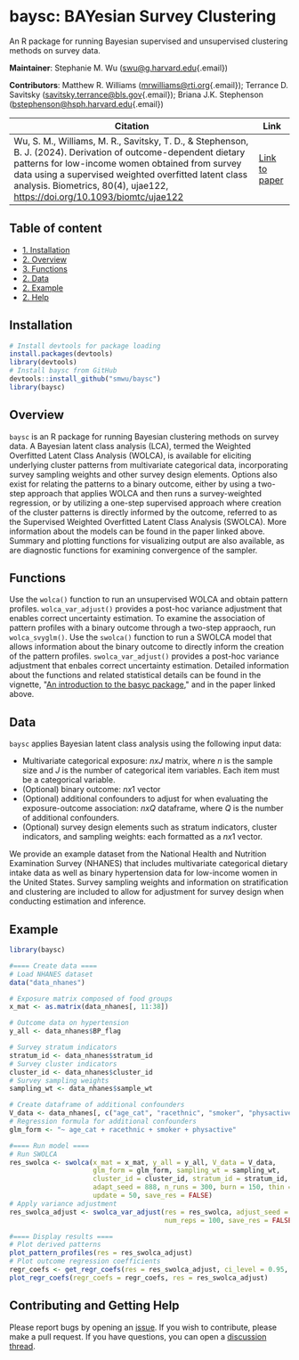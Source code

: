 # **baysc**: BAYesian Survey Clustering

An R package for running Bayesian supervised and unsupervised clustering methods on survey data.

**Maintainer**: Stephanie M. Wu ([swu\@g.harvard.edu](mailto:swu@g.harvard.edu){.email})

**Contributors**: Matthew R. Williams ([mrwilliams\@rti.org](mailto:mrwilliams@rti.org){.email}); Terrance D. Savitsky ([savitsky.terrance\@bls.gov](mailto:savitsky.terrance@bls.gov){.email}); Briana J.K. Stephenson ([bstephenson\@hsph.harvard.edu](mailto:bstephenson@hsph.harvard.edu){.email})

| Citation                                                                                                                                                                                                                                                                                                    | Link                                                                              |
|-----------------------------------------------------|-------------------|
| Wu, S. M., Williams, M. R., Savitsky, T. D., & Stephenson, B. J. (2024). Derivation of outcome-dependent dietary patterns for low-income women obtained from survey data using a supervised weighted overfitted latent class analysis. Biometrics, 80(4), ujae122, <https://doi.org/10.1093/biomtc/ujae122> | [Link to paper](https://academic.oup.com/biometrics/article/80/4/ujae122/7848296) |

## Table of content

-   [1. Installation](#id-section1)
-   [2. Overview](#id-section2)
-   [3. Functions](#id-section3)
-   [2. Data](#id-section4)
-   [2. Example](#id-section5)
-   [2. Help](#id-section6)

<div id='id-section1'/>

## Installation

``` r
# Install devtools for package loading 
install.packages(devtools)
library(devtools)
# Install baysc from GitHub
devtools::install_github("smwu/baysc")
library(baysc)
```

<div id='id-section2'/>

## Overview

`baysc` is an R package for running Bayesian clustering methods on survey data. A Bayesian latent class analysis (LCA), termed the Weighted Overfitted Latent Class Analysis (WOLCA), is available for eliciting underlying cluster patterns from multivariate categorical data, incorporating survey sampling weights and other survey design elements. Options also exist for relating the patterns to a binary outcome, either by using a two-step approach that applies WOLCA and then runs a survey-weighted regression, or by utilizing a one-step supervised approach where creation of the cluster patterns is directly informed by the outcome, referred to as the Supervised Weighted Overfitted Latent Class Analysis (SWOLCA). More information about the models can be found in the paper linked above. Summary and plotting functions for visualizing output are also available, as are diagnostic functions for examining convergence of the sampler.

<div id='id-section3'/>

## Functions

Use the `wolca()` function to run an unsupervised WOLCA and obtain pattern profiles. `wolca_var_adjust()` provides a post-hoc variance adjustment that enables correct uncertainty estimation. To examine the association of pattern profiles with a binary outcome through a two-step appraoch, run `wolca_svyglm()`. Use the `swolca()` function to run a SWOLCA model that allows information about the binary outcome to directly inform the creation of the pattern profiles. `swolca_var_adjust()` provides a post-hoc variance adjustment that enbales correct uncertainty estimation. Detailed information about the functions and related statistical details can be found in the vignette, "[An introduction to the basyc package](vignettes/baysc.pdf)," and in the paper linked above.

<div id='id-section4'/>

## Data

`baysc` applies Bayesian latent class analysis using the following input data:

-   Multivariate categorical exposure: $nxJ$ matrix, where $n$ is the sample size and $J$ is the number of categorical item variables. Each item must be a categorical variable.
-   (Optional) binary outcome: $nx1$ vector
-   (Optional) additional confounders to adjust for when evaluating the exposure-outcome association: $nxQ$ dataframe, where $Q$ is the number of additional confounders.
-   (Optional) survey design elements such as stratum indicators, cluster indicators, and sampling weights: each formatted as a $nx1$ vector.

We provide an example dataset from the National Health and Nutrition Examination Survey (NHANES) that includes multivariate categorical dietary intake data as well as binary hypertension data for low-income women in the United States. Survey sampling weights and information on stratification and clustering are included to allow for adjustment for survey design when conducting estimation and inference.

<div id='id-section5'/>

## Example

``` r
library(baysc)

#==== Create data ====
# Load NHANES dataset
data("data_nhanes")

# Exposure matrix composed of food groups
x_mat <- as.matrix(data_nhanes[, 11:38])

# Outcome data on hypertension
y_all <- data_nhanes$BP_flag

# Survey stratum indicators
stratum_id <- data_nhanes$stratum_id
# Survey cluster indicators
cluster_id <- data_nhanes$cluster_id
# Survey sampling weights
sampling_wt <- data_nhanes$sample_wt

# Create dataframe of additional confounders
V_data <- data_nhanes[, c("age_cat", "racethnic", "smoker", "physactive")]
# Regression formula for additional confounders
glm_form <- "~ age_cat + racethnic + smoker + physactive"

#==== Run model ====
# Run SWOLCA
res_swolca <- swolca(x_mat = x_mat, y_all = y_all, V_data = V_data,
                     glm_form = glm_form, sampling_wt = sampling_wt,
                     cluster_id = cluster_id, stratum_id = stratum_id,
                     adapt_seed = 888, n_runs = 300, burn = 150, thin = 3,
                     update = 50, save_res = FALSE)
# Apply variance adjustment
res_swolca_adjust <- swolca_var_adjust(res = res_swolca, adjust_seed = 888,
                                       num_reps = 100, save_res = FALSE)

#==== Display results ====
# Plot derived patterns
plot_pattern_profiles(res = res_swolca_adjust)
# Plot outcome regression coefficients
regr_coefs <- get_regr_coefs(res = res_swolca_adjust, ci_level = 0.95, digits = 2)
plot_regr_coefs(regr_coefs = regr_coefs, res = res_swolca_adjust)
```

<div id='id-section6'/>

## Contributing and Getting Help

Please report bugs by opening an [issue](https://github.com/smwu/baysc/issues/new/choose). If you wish to contribute, please make a pull request. If you have questions, you can open a [discussion thread](https://github.com/smwu/baysc/discussions).
